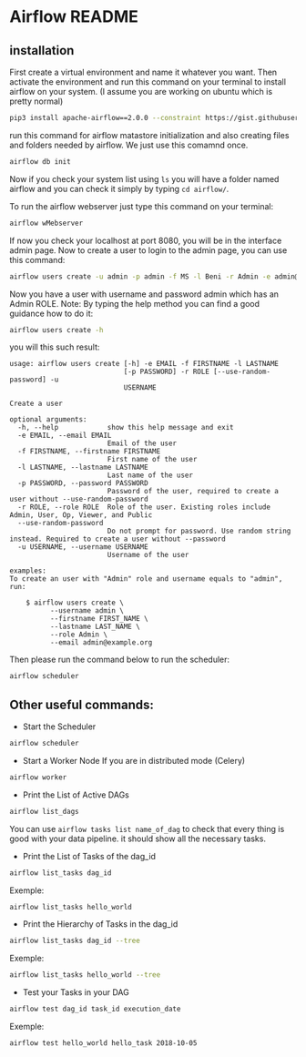 # Airflow README

## installation
First create a virtual environment and name it whatever you want.
Then activate the environment and run this command on your terminal to install airflow on your system. (I assume you are working on ubuntu which is pretty normal)
```bash
pip3 install apache-airflow==2.0.0 --constraint https://gist.githubusercontent.com/marclamberti/742efaef5b2d94f44666b0aec020be7c/raw/5da51f9fe99266562723fdfb3e11d3b6ac727711/constraint.txt
```
run this command for airflow matastore initialization and also creating files and folders needed by airflow. We just use this comamnd once.
```bash
airflow db init
```
Now if you check your system list using ```ls``` you will have a folder named airflow and you can check
it simply by typing ```cd airflow/```.

To run the airflow webserver just type this command on your terminal:
```bash
airflow wMebserver
```
If now you check your localhost at port 8080, you will be in the interface admin page.
Now to create a user to login to the admin page, you can use this command:
```bash
airflow users create -u admin -p admin -f MS -l Beni -r Admin -e admin@airflow.com
```
Now you have a user with username and password admin which has an Admin ROLE.
Note: By typing the help method you can find a good guidance how to do it:
```bash
airflow users create -h
```
you will this such result:
```
usage: airflow users create [-h] -e EMAIL -f FIRSTNAME -l LASTNAME
                            [-p PASSWORD] -r ROLE [--use-random-password] -u
                            USERNAME

Create a user

optional arguments:
  -h, --help            show this help message and exit
  -e EMAIL, --email EMAIL
                        Email of the user
  -f FIRSTNAME, --firstname FIRSTNAME
                        First name of the user
  -l LASTNAME, --lastname LASTNAME
                        Last name of the user
  -p PASSWORD, --password PASSWORD
                        Password of the user, required to create a user without --use-random-password
  -r ROLE, --role ROLE  Role of the user. Existing roles include Admin, User, Op, Viewer, and Public
  --use-random-password
                        Do not prompt for password. Use random string instead. Required to create a user without --password 
  -u USERNAME, --username USERNAME
                        Username of the user

examples:
To create an user with "Admin" role and username equals to "admin", run:

    $ airflow users create \
          --username admin \
          --firstname FIRST_NAME \
          --lastname LAST_NAME \
          --role Admin \
          --email admin@example.org

```
Then please run the command below to run the scheduler:
```bash
airflow scheduler
```

## Other useful commands:
- Start the Scheduler
```bash
airflow scheduler
```
- Start a Worker Node If you are in distributed mode (Celery)
```bash
airflow worker
```

- Print the List of Active DAGs
```bash
airflow list_dags
```
You can use ```airflow tasks list name_of_dag``` to check that every thing is good with your data pipeline. it should show all the necessary tasks.

- Print the List of Tasks of the dag_id
```bash
airflow list_tasks dag_id
```
Exemple:
```bash
airflow list_tasks hello_world
```

- Print the Hierarchy of Tasks in the dag_id
```bash
airflow list_tasks dag_id --tree
```
Exemple:
```bash
airflow list_tasks hello_world --tree
```

- Test your Tasks in your DAG
```bash
airflow test dag_id task_id execution_date
```
Exemple:
```bash
airflow test hello_world hello_task 2018-10-05
```